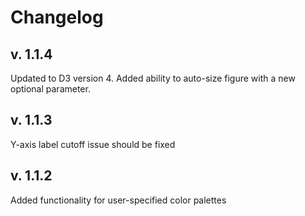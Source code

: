 # Changelog

## v. 1.1.4

Updated to D3 version 4. 
Added ability to auto-size figure with a new optional parameter.

## v. 1.1.3

Y-axis label cutoff issue should be fixed

## v. 1.1.2

Added functionality for user-specified color palettes
